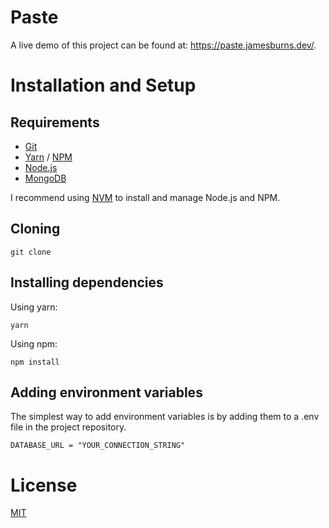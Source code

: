 # Paste

A live demo of this project can be found at: https://paste.jamesburns.dev/.

# Installation and Setup

## Requirements

- [Git](https://github.com/git/git)
- [Yarn](https://github.com/yarnpkg/yarn) / [NPM](https://github.com/npm/cli)
- [Node.js](https://github.com/nodejs/node)
- [MongoDB](https://github.com/mongodb/mongo)

I recommend using [NVM](https://github.com/nvm-sh/nvm) to install and manage Node.js and NPM.

## Cloning

```
git clone
```

## Installing dependencies

Using yarn:

```
yarn
```

Using npm:

```
npm install
```

## Adding environment variables

The simplest way to add environment variables is by adding them to a .env file in the project repository.

```
DATABASE_URL = "YOUR_CONNECTION_STRING"
```

# License

[MIT](LICENSE)
